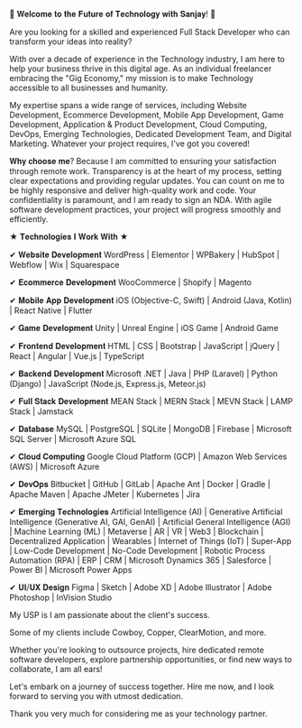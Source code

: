 🚀 𝐖𝐞𝐥𝐜𝐨𝐦𝐞 𝐭𝐨 𝐭𝐡𝐞 𝐅𝐮𝐭𝐮𝐫𝐞 𝐨𝐟 𝐓𝐞𝐜𝐡𝐧𝐨𝐥𝐨𝐠𝐲 𝐰𝐢𝐭𝐡 𝐒𝐚𝐧𝐣𝐚𝐲! 🚀

Are you looking for a skilled and experienced Full Stack Developer who can transform your ideas into reality?

With over a decade of experience in the Technology industry, I am here to help your business thrive in this digital age. As an individual freelancer embracing the "Gig Economy," my mission is to make Technology accessible to all businesses and humanity.

My expertise spans a wide range of services, including Website Development, Ecommerce Development, Mobile App Development, Game Development, Application & Product Development, Cloud Computing, DevOps, Emerging Technologies, Dedicated Development Team, and Digital Marketing. Whatever your project requires, I've got you covered!

𝐖𝐡𝐲 𝐜𝐡𝐨𝐨𝐬𝐞 𝐦𝐞? Because I am committed to ensuring your satisfaction through remote work. Transparency is at the heart of my process, setting clear expectations and providing regular updates. You can count on me to be highly responsive and deliver high-quality work and code. Your confidentiality is paramount, and I am ready to sign an NDA. With agile software development practices, your project will progress smoothly and efficiently.

★ 𝐓𝐞𝐜𝐡𝐧𝐨𝐥𝐨𝐠𝐢𝐞𝐬 𝐈 𝐖𝐨𝐫𝐤 𝐖𝐢𝐭𝐡 ★

✔ 𝐖𝐞𝐛𝐬𝐢𝐭𝐞 𝐃𝐞𝐯𝐞𝐥𝐨𝐩𝐦𝐞𝐧𝐭
WordPress | Elementor | WPBakery | HubSpot | Webflow | Wix | Squarespace

✔ 𝐄𝐜𝐨𝐦𝐦𝐞𝐫𝐜𝐞 𝐃𝐞𝐯𝐞𝐥𝐨𝐩𝐦𝐞𝐧𝐭
WooCommerce | Shopify | Magento

✔ 𝐌𝐨𝐛𝐢𝐥𝐞 𝐀𝐩𝐩 𝐃𝐞𝐯𝐞𝐥𝐨𝐩𝐦𝐞𝐧𝐭
iOS (Objective-C, Swift) | Android (Java, Kotlin) | React Native | Flutter

✔ 𝐆𝐚𝐦𝐞 𝐃𝐞𝐯𝐞𝐥𝐨𝐩𝐦𝐞𝐧𝐭
Unity | Unreal Engine | iOS Game | Android Game

✔ 𝐅𝐫𝐨𝐧𝐭𝐞𝐧𝐝 𝐃𝐞𝐯𝐞𝐥𝐨𝐩𝐦𝐞𝐧𝐭
HTML | CSS | Bootstrap | JavaScript | jQuery | React | Angular | Vue.js | TypeScript

✔ 𝐁𝐚𝐜𝐤𝐞𝐧𝐝 𝐃𝐞𝐯𝐞𝐥𝐨𝐩𝐦𝐞𝐧𝐭
Microsoft .NET | Java | PHP (Laravel) | Python (Django) | JavaScript (Node.js, Express.js, Meteor.js)

✔ 𝐅𝐮𝐥𝐥 𝐒𝐭𝐚𝐜𝐤 𝐃𝐞𝐯𝐞𝐥𝐨𝐩𝐦𝐞𝐧𝐭
MEAN Stack | MERN Stack | MEVN Stack | LAMP Stack | Jamstack

✔ 𝐃𝐚𝐭𝐚𝐛𝐚𝐬𝐞
MySQL | PostgreSQL | SQLite | MongoDB | Firebase | Microsoft SQL Server | Microsoft Azure SQL

✔ 𝐂𝐥𝐨𝐮𝐝 𝐂𝐨𝐦𝐩𝐮𝐭𝐢𝐧𝐠
Google Cloud Platform (GCP) | Amazon Web Services (AWS) | Microsoft Azure

✔ 𝐃𝐞𝐯𝐎𝐩𝐬
Bitbucket | GitHub | GitLab | Apache Ant | Docker | Gradle | Apache Maven | Apache JMeter | Kubernetes | Jira

✔ 𝐄𝐦𝐞𝐫𝐠𝐢𝐧𝐠 𝐓𝐞𝐜𝐡𝐧𝐨𝐥𝐨𝐠𝐢𝐞𝐬
Artificial Intelligence (AI) | Generative Artificial Intelligence (Generative AI, GAI, GenAI) | Artificial General Intelligence (AGI) | Machine Learning (ML) | Metaverse | AR | VR | Web3 | Blockchain | Decentralized Application | Wearables | Internet of Things (IoT) | Super-App | Low-Code Development | No-Code Development | Robotic Process Automation (RPA) | ERP | CRM | Microsoft Dynamics 365 | Salesforce | Power BI | Microsoft Power Apps

✔ 𝐔𝐈/𝐔𝐗 𝐃𝐞𝐬𝐢𝐠𝐧
Figma | Sketch | Adobe XD | Adobe Illustrator | Adobe Photoshop | InVision Studio

My USP is I am passionate about the client's success.

Some of my clients include Cowboy, Copper, ClearMotion, and more.

Whether you're looking to outsource projects, hire dedicated remote software developers, explore partnership opportunities, or find new ways to collaborate, I am all ears!

Let's embark on a journey of success together. Hire me now, and I look forward to serving you with utmost dedication.

Thank you very much for considering me as your technology partner.

